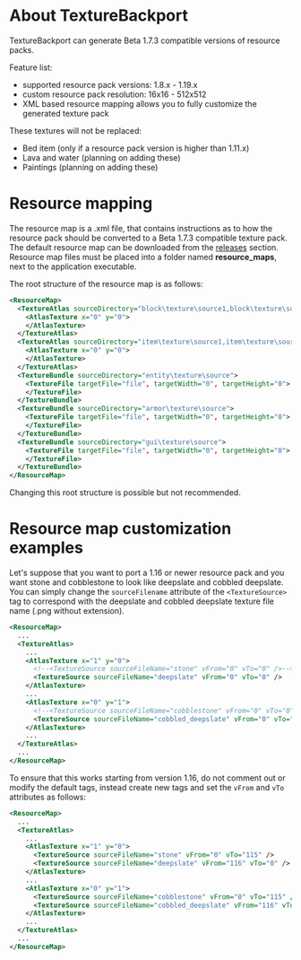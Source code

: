 # About TextureBackport
TextureBackport can generate Beta 1.7.3 compatible versions of resource packs.  

Feature list:
- supported resource pack versions: 1.8.x - 1.19.x
- custom resource pack resolution: 16x16 - 512x512
- XML based resource mapping allows you to fully customize the generated texture pack

These textures will not be replaced:
- Bed item (only if a resource pack version is higher than 1.11.x)
- Lava and water (planning on adding these)
- Paintings (planning on adding these)

# Resource mapping
The resource map is a .xml file, that contains instructions as to how the resource pack should be converted to a Beta 1.7.3 compatible texture pack. 
The default resource map can be downloaded from the [releases](https://github.com/Szam0siBarnabas/TextureBackport/releases/tag/TextureBackport-v1.1.0) section. 
Resource map files must be placed into a folder named **resource_maps**, next to the application executable.

The root structure of the resource map is as follows:
```xml
<ResourceMap>
  <TextureAtlas sourceDirectory="block\texture\source1,block\texture\source2">
    <AtlasTexture x="0" y="0">
    </AtlasTexture>
  </TextureAtlas>
  <TextureAtlas sourceDirectory="item\texture\source1,item\texture\source2">
    <AtlasTexture x="0" y="0">
    </AtlasTexture>
  </TextureAtlas>
  <TextureBundle sourceDirectory="entity\texture\source">
    <TextureFile targetFile="file", targetWidth="0", targetHeight="0">
    </TextureFile>
  </TextureBundle>
  <TextureBundle sourceDirectory="armor\texture\source">
    <TextureFile targetFile="file", targetWidth="0", targetHeight="0">
    </TextureFile>
  </TextureBundle>
  <TextureBundle sourceDirectory="gui\texture\source">
    <TextureFile targetFile="file", targetWidth="0", targetHeight="0">
    </TextureFile>
  </TextureBundle>
</ResourceMap>
```

Changing this root structure is possible but not recommended.

# Resource map customization examples

Let's suppose that you want to port a 1.16 or newer resource pack and you want stone and cobblestone to look like deepslate and cobbled deepslate.
You can simply change the ```sourceFilename``` attribute of the ```<TextureSource>``` tag to correspond with the deepslate and cobbled deepslate texture file name (.png without extension).
```xml
<ResourceMap>
  ...
  <TextureAtlas>
    ...
    <AtlasTexture x="1" y="0">
      <!--<TextureSource sourceFileName="stone" vFrom="0" vTo="0" />-->
      <TextureSource sourceFileName="deepslate" vFrom="0" vTo="0" />
    </AtlasTexture>
    ...
    <AtlasTexture x="0" y="1">
      <!--<TextureSource sourceFileName="cobblestone" vFrom="0" vTo="0" />-->
      <TextureSource sourceFileName="cobbled_deepslate" vFrom="0" vTo="0" />
    </AtlasTexture>
    ...
  </TextureAtlas>
  ...
</ResourceMap>
```

To ensure that this works starting from version 1.16, do not comment out or modify the default tags, instead create new tags and set the ```vFrom``` and ```vTo``` attributes as follows:
```xml
<ResourceMap>
  ...
  <TextureAtlas>
    ...
    <AtlasTexture x="1" y="0">
      <TextureSource sourceFileName="stone" vFrom="0" vTo="115" />
      <TextureSource sourceFileName="deepslate" vFrom="116" vTo="0" />
    </AtlasTexture>
    ...
    <AtlasTexture x="0" y="1">
      <TextureSource sourceFileName="cobblestone" vFrom="0" vTo="115" />
      <TextureSource sourceFileName="cobbled_deepslate" vFrom="116" vTo="0" />
    </AtlasTexture>
    ...
  </TextureAtlas>
  ...
</ResourceMap>
```
